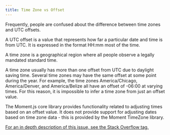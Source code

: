 ```yaml
---
title: Time Zone vs Offset
---
```


Frequently, people are confused about the difference between time zones and UTC offsets. 

A UTC offset is a value that represents how far a particular date and time is from UTC. It is expressed in the format HH:mm most of the time.

A time zone is a geographical region where all people observe a legally mandated standard time. 

A time zone usually has more than one offset from UTC due to daylight saving time. Several time zones may have the same offset at some point during the year.
For example, the time zones America/Chicago, America/Denver, and America/Belize all have an offset of -06:00 at varying times. 
For this reason, it is impossible to infer a time zone from just an offset value.

The Moment.js core library provides functionality related to adjusting times based on an offset value. 
It does not provide support for adjusting dates based on time zone data - this is provided by the Moment TimeZone library.

<a href="https://stackoverflow.com/tags/timezone/info" target="_blank" >For an in depth description of this issue, see the Stack Overflow tag.</a>